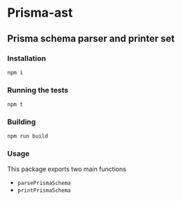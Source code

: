 # Prisma-ast
## Prisma schema parser and printer set

### Installation
`npm i`

### Running the tests
`npm t`

### Building
`npm run build`

### Usage
This package exports two main functions
- `parsePrismaSchema`
- `printPrismaSchema`  
